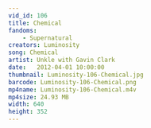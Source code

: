 ```yaml
---
vid_id: 106
title: Chemical
fandoms:
    - Supernatural
creators: Luminosity
song: Chemical
artist: Unkle with Gavin Clark
date:   2012-04-01 10:00:00
thumbnail: Luminosity-106-Chemical.jpg
barcode: Luminosity-106-Chemical.png
mp4name: Luminosity-106-Chemical.m4v
mp4size: 24.93 MB
width: 640
height: 352
---
```



  
